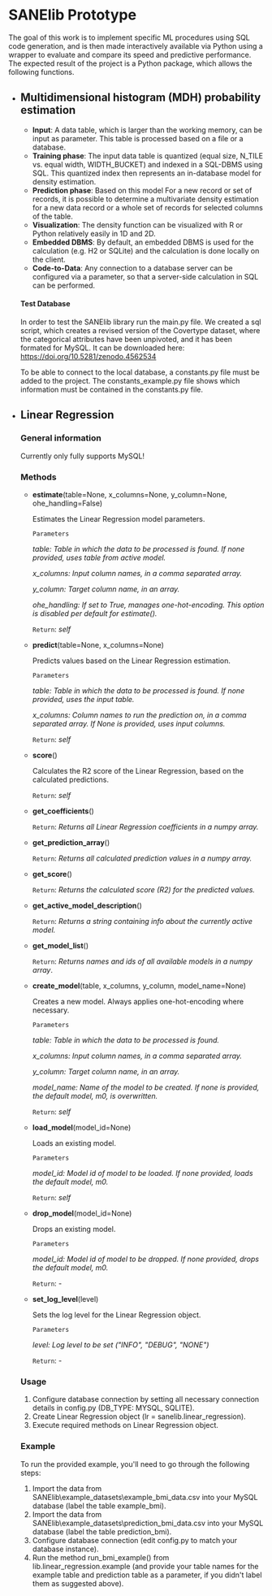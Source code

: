 # SANElib Prototype

The goal of this work is to implement specific ML procedures using SQL code generation, and is then made interactively available via Python using a wrapper to evaluate and compare its speed and predictive performance. The expected result of the project is a Python package, which allows the following functions.

- ## Multidimensional histogram (MDH) probability estimation
  - **Input**: A data table, which is larger than the working memory, can be input as parameter. This table is processed based on a file or a database. 
  - **Training phase**: The input data table is quantized (equal size, N_TILE vs. equal width, WIDTH_BUCKET) and indexed in a SQL-DBMS using SQL. This quantized index then represents an in-database model for density estimation.
  - **Prediction phase**: Based on this model For a new record or set of records, it is possible to determine a multivariate density estimation for a new data record or a whole set of records for selected columns of the table.
  - **Visualization**: The density function can be visualized with R or Python relatively easily in 1D and 2D.
  - **Embedded DBMS**: By default, an embedded DBMS is used for the calculation (e.g. H2 or SQLite) and the calculation is done locally on the client.
  - **Code-to-Data**: Any connection to a database server can be configured via a parameter, so that a server-side calculation in SQL can be performed.

  #### Test Database

  In order to test the SANElib library run the main.py file. We created a sql script, which creates a revised version of the Covertype dataset, where the categorical attributes have been unpivoted, and it has been formated for MySQL.
  It can be downloaded here: https://doi.org/10.5281/zenodo.4562534

  To be able to connect to the local database, a constants.py file must be added to the project. The constants_example.py file shows which information must be contained in the constants.py file.

- ## Linear Regression

  ### General information

  Currently only fully supports MySQL!

  ### Methods

  - **estimate**(table=None, x_columns=None, y_column=None, ohe_handling=False)

    Estimates the Linear Regression model parameters.

    `Parameters`

    *table: Table in which the data to be processed is found. If none provided, uses table from active model.*

    *x_columns: Input column names, in a comma separated array.*

    *y_column: Target column name, in an array.*

    *ohe_handling: If set to True, manages one-hot-encoding. This option is disabled per default for estimate().*

    `Return`: *self*

  - **predict**(table=None, x_columns=None)

    Predicts values based on the Linear Regression estimation.

    `Parameters`

    *table: Table in which the data to be processed is found. If none provided, uses the input table.*

    *x_columns: Column names to run the prediction on, in a comma separated array. If None is provided, uses input columns.*

    `Return`: *self*

  - **score**()

    Calculates the R2 score of the Linear Regression, based on the calculated predictions.

    `Return`: *self*

  - **get_coefficients**()

    `Return`: *Returns all Linear Regression coefficients in a numpy array.*

  - **get_prediction_array**()

    `Return`: *Returns all calculated prediction values in a numpy array.*

  - **get_score**()

    `Return`: *Returns the calculated score (R2) for the predicted values.*

  - **get_active_model_description**()

    `Return`: *Returns a string containing info about the currently active model.*

  - **get_model_list**()

    `Return`: *Returns names and ids of all available models in a numpy array*.

  - **create_model**(table, x_columns, y_column, model_name=None)

    Creates a new model. Always applies one-hot-encoding where necessary.

    `Parameters`

    *table: Table in which the data to be processed is found.*

    *x_columns: Input column names, in a comma separated array.*

    *y_column: Target column name, in an array.*

    *model_name: Name of the model to be created. If none is provided, the default model, m0, is overwritten.*

    `Return`: *self*

  - **load_model**(model_id=None)

    Loads an existing model.

    `Parameters`

    *model_id: Model id of model to be loaded. If none provided, loads the default model, m0.*

    `Return`: *self*

  - **drop_model**(model_id=None)

    Drops an existing model.

    `Parameters`

    *model_id: Model id of model to be dropped. If none provided, drops the default model, m0.*

    `Return`: -

  - **set_log_level**(level)

    Sets the log level for the Linear Regression object.

    `Parameters`

    *level: Log level to be set ("INFO", "DEBUG", "NONE")*

    `Return`: -

  ### Usage

  1. Configure database connection by setting all necessary connection details in config.py (DB_TYPE: MYSQL, SQLITE).
  2. Create Linear Regression object (lr = sanelib.linear_regression).
  3. Execute required methods on Linear Regression object.

  ### Example

  To run the provided example, you'll need to go through the following steps:

  1. Import the data from SANElib\example_datasets\example_bmi_data.csv into your MySQL database (label the table example_bmi).
  2. Import the data from SANElib\example_datasets\prediction_bmi_data.csv into your MySQL database (label the table prediction_bmi).
  3. Configure database connection (edit config.py to match your database instance).
  4. Run the method run_bmi_example() from lib.linear_regression.example (and provide your table names for the example table and prediction table as a parameter, if you didn't label them as suggested above).

